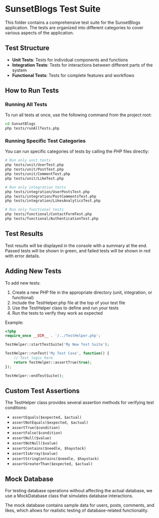 # SunsetBlogs Test Suite

This folder contains a comprehensive test suite for the SunsetBlogs application. The tests are organized into different categories to cover various aspects of the application.

## Test Structure

- **Unit Tests**: Tests for individual components and functions
- **Integration Tests**: Tests for interactions between different parts of the system
- **Functional Tests**: Tests for complete features and workflows

## How to Run Tests

### Running All Tests

To run all tests at once, use the following command from the project root:

```bash
cd SunsetBlogs
php tests/runAllTests.php
```

### Running Specific Test Categories

You can run specific categories of tests by calling the PHP files directly:

```bash
# Run only unit tests
php tests/unit/UserTest.php
php tests/unit/PostTest.php
php tests/unit/CommentTest.php
php tests/unit/LikeTest.php

# Run only integration tests
php tests/integration/UserPostsTest.php
php tests/integration/PostCommentsTest.php
php tests/integration/LikesAnalyticsTest.php

# Run only functional tests
php tests/functional/ContactFormTest.php
php tests/functional/AuthenticationTest.php
```

## Test Results

Test results will be displayed in the console with a summary at the end. Passed tests will be shown in green, and failed tests will be shown in red with error details.

## Adding New Tests

To add new tests:

1. Create a new PHP file in the appropriate directory (unit, integration, or functional)
2. Include the TestHelper.php file at the top of your test file
3. Use the TestHelper class to define and run your tests
4. Run the tests to verify they work as expected

Example:

```php
<?php
require_once __DIR__ . '/../TestHelper.php';

TestHelper::startTestSuite('My New Test Suite');

TestHelper::runTest('My Test Case', function() {
    // Test logic here
    return TestHelper::assertTrue(true);
});

TestHelper::endTestSuite();
```

## Custom Test Assertions

The TestHelper class provides several assertion methods for verifying test conditions:

- `assertEquals($expected, $actual)`
- `assertNotEquals($expected, $actual)`
- `assertTrue($condition)`
- `assertFalse($condition)`
- `assertNull($value)`
- `assertNotNull($value)`
- `assertContains($needle, $haystack)`
- `assertIsArray($value)`
- `assertStringContains($needle, $haystack)`
- `assertGreaterThan($expected, $actual)`

## Mock Database

For testing database operations without affecting the actual database, we use a MockDatabase class that simulates database interactions. 

The mock database contains sample data for users, posts, comments, and likes, which allows for realistic testing of database-related functionality. 